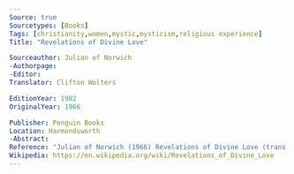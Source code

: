```yaml
---
Source: true
Sourcetypes: [Books]
Tags: [christianity,women,mystic,mysticism,religious experience]
Title: "Revelations of Divine Love"

Sourceauthor: Julian of Norwich
-Authorpage:
-Editor:
Translator: Clifton Wolters

EditionYear: 1982
OriginalYear: 1966

Publisher: Penguin Books
Location: Harmondsworth
-Abstract:
Reference: "Julian of Norwich (1966) Revelations of Divine Love (trans. C. Wolters), Harmondsworth, Penguin Books."
Wikipedia: https://en.wikipedia.org/wiki/Revelations_of_Divine_Love
---
```

